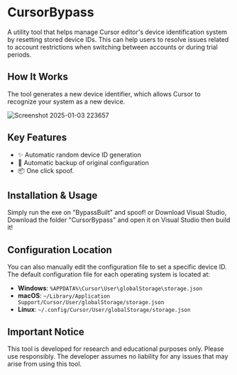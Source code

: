 # CursorBypass

A utility tool that helps manage Cursor editor's device identification system by resetting stored device IDs. This can help users to resolve issues related to account restrictions when switching between accounts or during trial periods.

## How It Works

The tool generates a new device identifier, which allows Cursor to recognize your system as a new device.

![Screenshot 2025-01-03 223657](https://github.com/user-attachments/assets/f5e12b05-c598-464a-bfa6-55404979148a)

## Key Features

- ✨ Automatic random device ID generation
- 🔄 Automatic backup of original configuration
- 📦 One click spoof.

## Installation & Usage

Simply run the exe on "BypassBuilt" and spoof!
or
Download Visual Studio, Download the folder "CursorBypass" and open it on Visual Studio then build it!

## Configuration Location

You can also manually edit the configuration file to set a specific device ID. The default configuration file for each operating system is located at:

- **Windows**: `%APPDATA%\Cursor\User\globalStorage\storage.json`
- **macOS**: `~/Library/Application Support/Cursor/User/globalStorage/storage.json`
- **Linux**: `~/.config/Cursor/User/globalStorage/storage.json`

## Important Notice

This tool is developed for research and educational purposes only. Please use responsibly.
The developer assumes no liability for any issues that may arise from using this tool.
